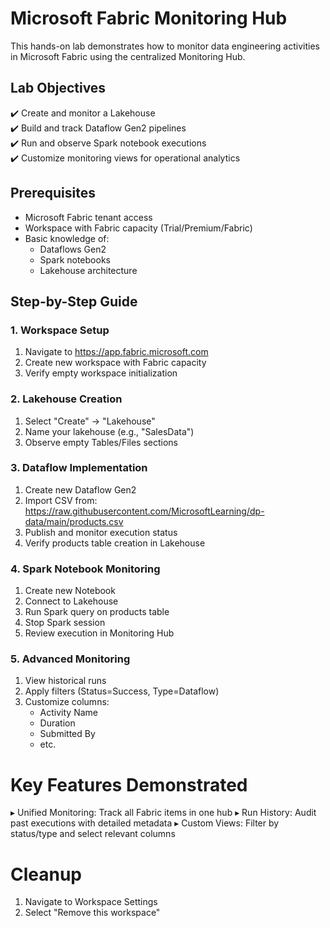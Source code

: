 # Microsoft Fabric Monitoring Hub 

This hands-on lab demonstrates how to monitor data engineering activities in Microsoft Fabric using the centralized Monitoring Hub.

## Lab Objectives

✔️ Create and monitor a Lakehouse  
✔️ Build and track Dataflow Gen2 pipelines  
✔️ Run and observe Spark notebook executions  
✔️ Customize monitoring views for operational analytics  

## Prerequisites

- Microsoft Fabric tenant access
- Workspace with Fabric capacity (Trial/Premium/Fabric)
- Basic knowledge of:
  - Dataflows Gen2
  - Spark notebooks
  - Lakehouse architecture

## Step-by-Step Guide

### 1. Workspace Setup

1. Navigate to https://app.fabric.microsoft.com
2. Create new workspace with Fabric capacity
3. Verify empty workspace initialization

### 2. Lakehouse Creation

1. Select "Create" → "Lakehouse"
2. Name your lakehouse (e.g., "SalesData")
3. Observe empty Tables/Files sections

### 3. Dataflow Implementation

1. Create new Dataflow Gen2
2. Import CSV from: 
   https://raw.githubusercontent.com/MicrosoftLearning/dp-data/main/products.csv
3. Publish and monitor execution status
4. Verify products table creation in Lakehouse

### 4. Spark Notebook Monitoring

1. Create new Notebook
2. Connect to Lakehouse
3. Run Spark query on products table
4. Stop Spark session
5. Review execution in Monitoring Hub

### 5. Advanced Monitoring

1. View historical runs
2. Apply filters (Status=Success, Type=Dataflow)
3. Customize columns:
   - Activity Name
   - Duration  
   - Submitted By
   - etc.

# Key Features Demonstrated

▸ Unified Monitoring: Track all Fabric items in one hub
▸ Run History: Audit past executions with detailed metadata
▸ Custom Views: Filter by status/type and select relevant columns

# Cleanup

1. Navigate to Workspace Settings
2. Select "Remove this workspace"
